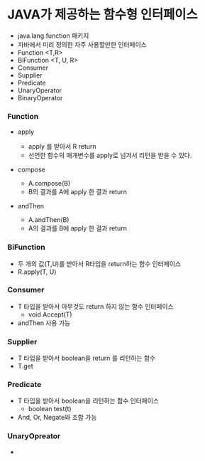 # JAVA가 제공하는 함수형 인터페이스
  - java.lang.function 패키지
  - 자바에서 미리 정의한 자주 사용할만한 인터페이스
  - Function <T,R>
  - BiFunction <T, U, R>
  - Consumer <T>
  - Supplier <T>
  - Predicate <T>
  - UnaryOperator <T>
  - BinaryOperator <T>

### Function
  - apply <T>
    - apply <T>를 받아서 R return
    - 선언한 함수의 매개변수를 apply로 넘겨서 리턴을 받을 수 있다.

  - compose <T>
    - A.compose(B)
    - B의 결과를 A에 apply 한 결과 return

  - andThen <T>
    - A.andThen(B)
    - A의 결과를 B에 apply 한 결과 return

### BiFunction
  - 두 개의 값(T,U)를 받아서 R타입을 return하는 함수 인터페이스
  - R.apply(T, U)

### Consumer <T>
  - T 타입을 받아서 아무것도 return 하지 않는 함수 인터페이스
    - void Accept(T)
  - andThen 사용 가능

### Supplier <T>
  - T 타입을 받아서 boolean을 return 를 리턴하는 함수
  - T.get

### Predicate <T>
  - T 타입을 받아서 boolean을 리턴하는 함수 인터페이스
    - boolean test(t)
  - And, Or, Negate와 조합 가능

### UnaryOpreator <T>
  - 
